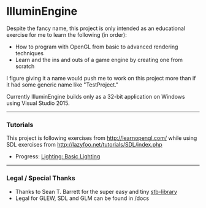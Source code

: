 IlluminEngine
=============

Despite the fancy name, this project is only intended as an educational exercise for me to learn the following (in order):
* How to program with OpenGL from basic to advanced rendering techniques
* Learn and the ins and outs of a game engine by creating one from scratch

I figure giving it a name would push me to work on this project more than if it had some generic name like "TestProject."

Currently IlluminEngine builds only as a 32-bit application on Windows using Visual Studio 2015.

---
### Tutorials
This project is following exercises from http://learnopengl.com/ while using SDL exercises from http://lazyfoo.net/tutorials/SDL/index.php
* Progress: [Lighting: Basic Lighting](http://www.learnopengl.com/#!Lighting/Basic-Lighting)

---
### Legal / Special Thanks
* Thanks to Sean T. Barrett for the super easy and tiny [stb-library](https://github.com/nothings/stb)
* Legal for GLEW, SDL and GLM can be found in /docs